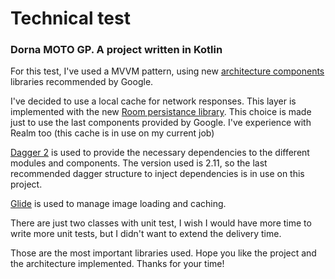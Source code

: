 # Technical test

### Dorna MOTO GP. A project written in Kotlin

For this test, I've used a MVVM pattern, using new [architecture components] libraries recommended by Google. 

I've decided to use a local cache for network responses. This layer is implemented with the new [Room persistance library]. This choice is made just to use the last components provided by Google. I've experience with Realm too (this cache is in use on my current job)

[Dagger 2] is used to provide the necessary dependencies to the different modules and components. The version used is 2.11, so the last recommended dagger structure to inject dependencies is in use on this project.

[Glide] is used to manage image loading and caching. 

There are just two classes with unit test, I wish I would have more time to write more unit tests, but I didn't want to extend the delivery time.

Those are the most important libraries used. Hope you like the project and the architecture implemented.
Thanks for your time!

[//]: # (These are reference links used in the body of this note and get stripped out when the markdown processor does its job. There is no need to format nicely because it shouldn't be seen. Thanks SO - http://stackoverflow.com/questions/4823468/store-comments-in-markdown-syntax)


   [architecture components]: <https://developer.android.com/topic/libraries/architecture/viewmodel.html>
   [Room persistance library]: <https://developer.android.com/topic/libraries/architecture/room.html>
   [Glide]: <https://github.com/bumptech/glide>
   [Dagger 2]: <https://google.github.io/dagger/android.html>